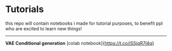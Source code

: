# Tutorials
this repo will contain notebooks i made for tutorial purposes, to benefit ppl who are excited to learn new things!

---
**VAE Conditional generation** [colab notebook]{https://t.co/iSSjqR7l4q}
